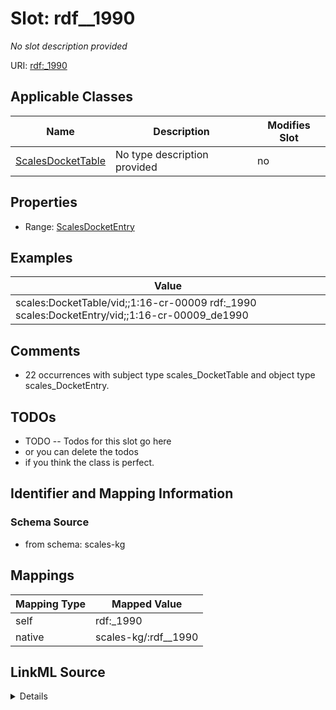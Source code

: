 

# Slot: rdf__1990


_No slot description provided_





URI: [rdf:_1990](http://www.w3.org/1999/02/22-rdf-syntax-ns#_1990)



<!-- no inheritance hierarchy -->





## Applicable Classes

| Name | Description | Modifies Slot |
| --- | --- | --- |
| [ScalesDocketTable](../classes/ScalesDocketTable.md) | No type description provided |  no  |







## Properties

* Range: [ScalesDocketEntry](../classes/ScalesDocketEntry.md)






## Examples

| Value |
| --- |
| scales:DocketTable/vid;;1:16-cr-00009 rdf:_1990 scales:DocketEntry/vid;;1:16-cr-00009_de1990 |

## Comments

* 22 occurrences with subject type scales_DocketTable and object type scales_DocketEntry.

## TODOs

* TODO -- Todos for this slot go here
* or you can delete the todos
* if you think the class is perfect.

## Identifier and Mapping Information







### Schema Source


* from schema: scales-kg




## Mappings

| Mapping Type | Mapped Value |
| ---  | ---  |
| self | rdf:_1990 |
| native | scales-kg/:rdf__1990 |




## LinkML Source

<details>
```yaml
name: rdf__1990
description: No slot description provided
todos:
- TODO -- Todos for this slot go here
- or you can delete the todos
- if you think the class is perfect.
comments:
- 22 occurrences with subject type scales_DocketTable and object type scales_DocketEntry.
examples:
- value: scales:DocketTable/vid;;1:16-cr-00009 rdf:_1990 scales:DocketEntry/vid;;1:16-cr-00009_de1990
from_schema: scales-kg
rank: 1000
slot_uri: rdf:_1990
alias: rdf__1990
domain_of:
- scales_DocketTable
range: scales_DocketEntry

```
</details>